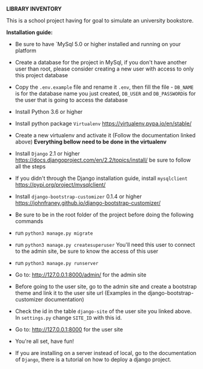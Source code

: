 **LIBRARY INVENTORY**

This is a school project having for goal to simulate an university bookstore.

**Installation guide:**

   - Be sure to have `MySql 5.0 or higher installed and running on your platform
    
   - Create a database for the project in MySql, if you don't have another user than root, please consider creating a new user with access to only this project database
  
   - Copy the `.env.example` file and rename it `.env`, then fill the file - `DB_NAME` is for the database name you just created, `DB_USER` and `DB_PASSWORD`is for the user that is going to access the database 
    
   - Install Python 3.6 or higher
    
   - Install python package `Virtualenv` https://virtualenv.pypa.io/en/stable/

   - Create a new virtualenv and activate it (Follow the documentation linked above) **Everything bellow need to be done in the virtualenv**
   
   - Install `Django` 2.1 or higher https://docs.djangoproject.com/en/2.2/topics/install/ be sure to follow all the steps
    
   - If you didn't through the Django installation guide, install `mysqlclient` https://pypi.org/project/mysqlclient/

   - Install `django-bootstrap-customizer` 0.1.4 or higher https://johnfraney.github.io/django-bootstrap-customizer/

   - Be sure to be in the root folder of the project before doing the following commands
    
   - run `python3 manage.py migrate`
    
   - run `python3 manage.py createsuperuser` You'll need this user to connect to the admin site, be sure to know the access of this user
    
   - run `python3 manage.py runserver`

   - Go to: http://127.0.0.1:8000/admin/ for the admin site
    
   - Before going to the user site, go to the admin site and create a bootstrap theme and link it to the user site url (Examples in the django-bootstrap-customizer documentation)
   
   - Check the id in the table `django-site` of the user site you linked above. In `settings.py` change `SITE_ID` with this id.
    
   - Go to: http://127.0.0.1:8000 for the user site

   - You're all set, have fun!

   - If you are installing on a server instead of local, go to the documentation of `Django`, there is a tutorial on how to deploy a django project.